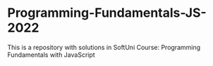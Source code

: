 # Programming-Fundamentals-JS-2022
This is a repository with solutions in SoftUni Course: Programming Fundamentals with JavaScript
